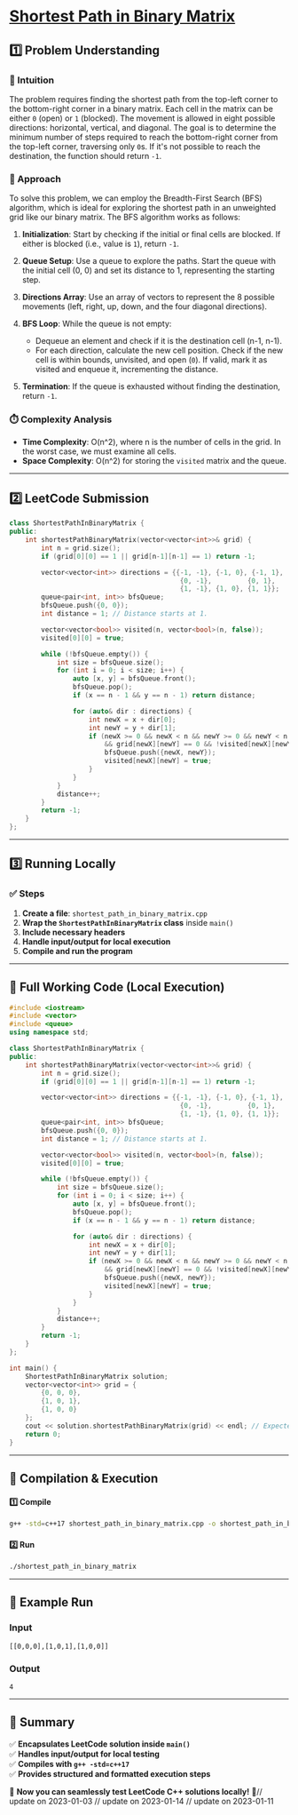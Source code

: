 # **[Shortest Path in Binary Matrix](https://leetcode.com/problems/shortest-path-in-binary-matrix/description/)**  

## **1️⃣ Problem Understanding**  
### **📌 Intuition**  
The problem requires finding the shortest path from the top-left corner to the bottom-right corner in a binary matrix. Each cell in the matrix can be either `0` (open) or `1` (blocked). The movement is allowed in eight possible directions: horizontal, vertical, and diagonal. The goal is to determine the minimum number of steps required to reach the bottom-right corner from the top-left corner, traversing only `0`s. If it's not possible to reach the destination, the function should return `-1`.

### **🚀 Approach**  
To solve this problem, we can employ the Breadth-First Search (BFS) algorithm, which is ideal for exploring the shortest path in an unweighted grid like our binary matrix. The BFS algorithm works as follows:

1. **Initialization**: Start by checking if the initial or final cells are blocked. If either is blocked (i.e., value is `1`), return `-1`.

2. **Queue Setup**: Use a queue to explore the paths. Start the queue with the initial cell (0, 0) and set its distance to 1, representing the starting step.

3. **Directions Array**: Use an array of vectors to represent the 8 possible movements (left, right, up, down, and the four diagonal directions).

4. **BFS Loop**: While the queue is not empty:
   - Dequeue an element and check if it is the destination cell (n-1, n-1).
   - For each direction, calculate the new cell position. Check if the new cell is within bounds, unvisited, and open (`0`). If valid, mark it as visited and enqueue it, incrementing the distance.

5. **Termination**: If the queue is exhausted without finding the destination, return `-1`.

### **⏱️ Complexity Analysis**  
- **Time Complexity**: O(n^2), where n is the number of cells in the grid. In the worst case, we must examine all cells.
- **Space Complexity**: O(n^2) for storing the `visited` matrix and the queue.

---  

## **2️⃣ LeetCode Submission**  
```cpp
class ShortestPathInBinaryMatrix {
public:
    int shortestPathBinaryMatrix(vector<vector<int>>& grid) {
        int n = grid.size();
        if (grid[0][0] == 1 || grid[n-1][n-1] == 1) return -1;

        vector<vector<int>> directions = {{-1, -1}, {-1, 0}, {-1, 1}, 
                                           {0, -1},         {0, 1}, 
                                           {1, -1}, {1, 0}, {1, 1}};
        queue<pair<int, int>> bfsQueue;
        bfsQueue.push({0, 0});
        int distance = 1; // Distance starts at 1.

        vector<vector<bool>> visited(n, vector<bool>(n, false));
        visited[0][0] = true;

        while (!bfsQueue.empty()) {
            int size = bfsQueue.size();
            for (int i = 0; i < size; i++) {
                auto [x, y] = bfsQueue.front();
                bfsQueue.pop();
                if (x == n - 1 && y == n - 1) return distance;

                for (auto& dir : directions) {
                    int newX = x + dir[0];
                    int newY = y + dir[1];
                    if (newX >= 0 && newX < n && newY >= 0 && newY < n 
                        && grid[newX][newY] == 0 && !visited[newX][newY]) {
                        bfsQueue.push({newX, newY});
                        visited[newX][newY] = true;
                    }
                }
            }
            distance++;
        }
        return -1;
    }
};  
```  

---  

## **3️⃣ Running Locally**  
### **✅ Steps**  
1. **Create a file**: `shortest_path_in_binary_matrix.cpp`  
2. **Wrap the `ShortestPathInBinaryMatrix` class** inside `main()`  
3. **Include necessary headers**  
4. **Handle input/output for local execution**  
5. **Compile and run the program**  

---  

## **📝 Full Working Code (Local Execution)**  
```cpp
#include <iostream>
#include <vector>
#include <queue>
using namespace std;

class ShortestPathInBinaryMatrix {
public:
    int shortestPathBinaryMatrix(vector<vector<int>>& grid) {
        int n = grid.size();
        if (grid[0][0] == 1 || grid[n-1][n-1] == 1) return -1;

        vector<vector<int>> directions = {{-1, -1}, {-1, 0}, {-1, 1}, 
                                           {0, -1},         {0, 1}, 
                                           {1, -1}, {1, 0}, {1, 1}};
        queue<pair<int, int>> bfsQueue;
        bfsQueue.push({0, 0});
        int distance = 1; // Distance starts at 1.

        vector<vector<bool>> visited(n, vector<bool>(n, false));
        visited[0][0] = true;

        while (!bfsQueue.empty()) {
            int size = bfsQueue.size();
            for (int i = 0; i < size; i++) {
                auto [x, y] = bfsQueue.front();
                bfsQueue.pop();
                if (x == n - 1 && y == n - 1) return distance;

                for (auto& dir : directions) {
                    int newX = x + dir[0];
                    int newY = y + dir[1];
                    if (newX >= 0 && newX < n && newY >= 0 && newY < n 
                        && grid[newX][newY] == 0 && !visited[newX][newY]) {
                        bfsQueue.push({newX, newY});
                        visited[newX][newY] = true;
                    }
                }
            }
            distance++;
        }
        return -1;
    }
};

int main() {
    ShortestPathInBinaryMatrix solution;
    vector<vector<int>> grid = {
        {0, 0, 0},
        {1, 0, 1},
        {1, 0, 0}
    };
    cout << solution.shortestPathBinaryMatrix(grid) << endl; // Expected output: 4
    return 0;
}  
```  

---  

## **🔧 Compilation & Execution**  
#### **1️⃣ Compile**  
```bash
g++ -std=c++17 shortest_path_in_binary_matrix.cpp -o shortest_path_in_binary_matrix
```  

#### **2️⃣ Run**  
```bash
./shortest_path_in_binary_matrix
```  

---  

## **🎯 Example Run**  
### **Input**  
```
[[0,0,0],[1,0,1],[1,0,0]]
```  
### **Output**  
```
4
```  

---  

## **📌 Summary**  
✅ **Encapsulates LeetCode solution inside `main()`**  
✅ **Handles input/output for local testing**  
✅ **Compiles with `g++ -std=c++17`**  
✅ **Provides structured and formatted execution steps**  

🚀 **Now you can seamlessly test LeetCode C++ solutions locally!** 🚀// update on 2023-01-03
// update on 2023-01-14
// update on 2023-01-11
